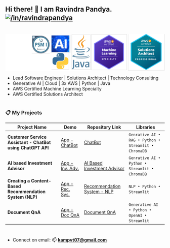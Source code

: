 ## Hi there! 👋   I am Ravindra Pandya. <a href="https://www.linkedin.com/in/ravindrapandya/" target="blank"><img align="center" src="https://img.shields.io/badge/LinkedIn-0077B5?style=for-the-badge&logo=linkedin&logoColor=white" alt="/in/ravindrapandya" /></a>   
#
<img align="center" alt="Certified Engineer" width="750" src="v7.png" />

- Lead Software Engineer | Solutions Architect | Technology Consulting
- Generative AI | Cloud | 3x AWS | Python | Java
- AWS Certified Machine Learning Specialty
- AWS Certified Solutions Architect

# 
### 📋 My Projects

| Project Name                           | Demo         | Repository Link                                                                    | Libraries                              |
| -------------------------------------- | -------------- | ---------------------------------------------------------------------------------- | -------------------------------------- |
| **Customer Service Assistant - ChatBot using ChatGPT API**  | [App - ChatBot](https://ravindrap-ai-chatbot.streamlit.app/) | [ChatBot](https://github.com/ravindraptech/ai-chatbot) | `Genrative AI • RAG • Python • Streamlit • ChromaDB` |
| **AI based Investment Advisor**        | [App - Inv. Adv.](#) | [AI Based Investment Advisor](https://github.com/ravindraptech/ai-investment-advisor) | `Genrative AI • Python • Streamlit • ChromaDB` |
| **Creating a Content-Based Recommendation System (NLP)**  | [App - Rec. Sys.](#) | [Recommendation System - NLP](https://github.com/ravindraptech/ai-nlp-recommendation-system) | `NLP • Python • Streamlit` |
| **Document QnA**  | [App - Doc QnA](https://ravindrap-document-app.streamlit.app/) | [Document QnA](https://github.com/ravindraptech/document-qa) | `Generative AI • Python • OpenAI • Streamlit` |
# 
-  Connect on email: 📫 **kampvt07@gmail.com**
# 

<!--
**ravindraptech/ravindraptech** is a ✨ _special_ ✨ repository because its `README.md` (this file) appears on your GitHub profile.

Here are some ideas to get you started:

- 🔭 I’m currently working on ...
- 🌱 I’m currently learning ...
- 👯 I’m looking to collaborate on ...
- 🤔 I’m looking for help with ...
- 💬 Ask me about ...
- 📫 How to reach me: ...
- 😄 Pronouns: ...
- ⚡ Fun fact: ...
-->
